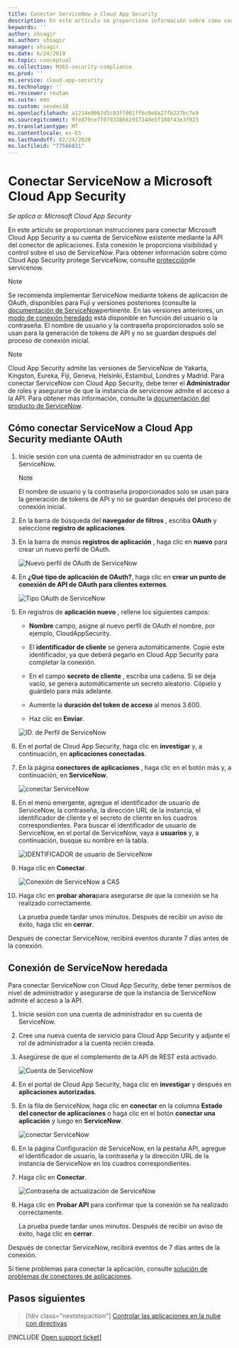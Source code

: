 ```yaml
---
title: Conectar ServiceNow a Cloud App Security
description: En este artículo se proporciona información sobre cómo conectar la aplicación de ServiceNow a Cloud App Security mediante el conector de API para la visibilidad y el control del uso.
keywords: ''
author: shsagir
ms.author: shsagir
manager: shsagir
ms.date: 6/24/2019
ms.topic: conceptual
ms.collection: M365-security-compliance
ms.prod: ''
ms.service: cloud-app-security
ms.technology: ''
ms.reviewer: reutam
ms.suite: ems
ms.custom: seodec18
ms.openlocfilehash: a1214e0067d5c83ff001ff6c0e8a27fb227bc7e9
ms.sourcegitcommit: 9fe879ce7f07933866191724de5f108f43e3f923
ms.translationtype: MT
ms.contentlocale: es-ES
ms.lasthandoff: 02/24/2020
ms.locfileid: "77566831"
---
```

# <a name="connect-servicenow-to-microsoft-cloud-app-security"></a>Conectar ServiceNow a Microsoft Cloud App Security

*Se aplica a: Microsoft Cloud App Security*

En este artículo se proporcionan instrucciones para conectar Microsoft Cloud App Security a su cuenta de ServiceNow existente mediante la API del conector de aplicaciones. Esta conexión le proporciona visibilidad y control sobre el uso de ServiceNow. Para obtener información sobre cómo Cloud App Security protege ServiceNow, consulte [protección](protect-servicenow.md)de servicenow.

> [!NOTE]
> Se recomienda implementar ServiceNow mediante tokens de aplicación de OAuth, disponibles para Fuji y versiones posteriores (consulte la [documentación de ServiceNow](https://wiki.servicenow.com/index.php?title=OAuth_Applications#gsc.tab=0)pertinente.
> En las versiones anteriores, un [modo de conexión heredado](#legacy-servicenow-connection) está disponible en función del usuario o la contraseña. El nombre de usuario y la contraseña proporcionados solo se usan para la generación de tokens de API y no se guardan después del proceso de conexión inicial.

> [!NOTE]
> Cloud App Security admite las versiones de ServiceNow de Yakarta, Kingston, Eureka, Fiji, Geneva, Helsinki, Estambul, Londres y Madrid. Para conectar ServiceNow con Cloud App Security, debe tener el **Administrador** de roles y asegurarse de que la instancia de servicenow admite el acceso a la API.  Para obtener más información, consulte la [documentación del producto de ServiceNow](https://wiki.servicenow.com/index.php?title=Base_System_Roles#gsc.tab=0).

## <a name="how-to-connect-servicenow-to-cloud-app-security-using-oauth"></a>Cómo conectar ServiceNow a Cloud App Security mediante OAuth

1. Inicie sesión con una cuenta de administrador en su cuenta de ServiceNow.

    > [!NOTE]
    > El nombre de usuario y la contraseña proporcionados solo se usan para la generación de tokens de API y no se guardan después del proceso de conexión inicial.

2. En la barra de búsqueda del **navegador de filtros** , escriba **OAuth** y seleccione **registro de aplicaciones**.

3. En la barra de menús **registros de aplicación** , haga clic en **nuevo** para crear un nuevo perfil de OAuth.

    ![Nuevo perfil de OAuth de ServiceNow](media/servicenow-app-registry.png)

4. En **¿Qué tipo de aplicación de OAuth?**, haga clic en **crear un punto de conexión de API de OAuth para clientes externos**.

    ![Tipo OAuth de ServiceNow](media/servicenow-oauth-app-type.png)

5. En registros de **aplicación nuevo** , rellene los siguientes campos:

    - **Nombre** campo, asigne al nuevo perfil de OAuth el nombre, por ejemplo, CloudAppSecurity.

    - El **identificador de cliente** se genera automáticamente. Copie este identificador, ya que deberá pegarlo en Cloud App Security para completar la conexión.

    - En el campo **secreto de cliente** , escriba una cadena. Si se deja vacío, se genera automáticamente un secreto aleatorio. Cópielo y guárdelo para más adelante.

    - Aumente la **duración del token de acceso** al menos 3.600.

    - Haz clic en **Enviar**.

    ![ID. de Perfil de ServiceNow](media/servicenow-profile-ids.png)

6. En el portal de Cloud App Security, haga clic en **investigar** y, a continuación, en **aplicaciones conectadas**.

7. En la página **conectores de aplicaciones** , haga clic en el botón más y, a continuación, en **ServiceNow**.

    ![conectar ServiceNow](media/connect-servicenow.png "conectar ServiceNow")

8. En el menú emergente, agregue el identificador de usuario de ServiceNow, la contraseña, la dirección URL de la instancia, el identificador de cliente y el secreto de cliente en los cuadros correspondientes. Para buscar el identificador de usuario de ServiceNow, en el portal de ServiceNow, vaya a **usuarios** y, a continuación, busque su nombre en la tabla.

    ![IDENTIFICADOR de usuario de ServiceNow](media/servicenow-userid.png)

9. Haga clic en **Conectar**.

    ![Conexión de ServiceNow a CAS](media/servicenow-portal-connect.png "Conexión de ServiceNow en el portal")

10. Haga clic en **probar ahora**para asegurarse de que la conexión se ha realizado correctamente.

    La prueba puede tardar unos minutos. Después de recibir un aviso de éxito, haga clic en **cerrar**.

Después de conectar ServiceNow, recibirá eventos durante 7 días antes de la conexión.

## <a name="legacy-servicenow-connection"></a>Conexión de ServiceNow heredada

Para conectar ServiceNow con Cloud App Security, debe tener permisos de nivel de administrador y asegurarse de que la instancia de ServiceNow admite el acceso a la API.

1. Inicie sesión con una cuenta de administrador en su cuenta de ServiceNow.

2. Cree una nueva cuenta de servicio para Cloud App Security y adjunte el rol de administrador a la cuenta recién creada.

3. Asegúrese de que el complemento de la API de REST está activado.

    ![Cuenta de ServiceNow](media/servicenow-account.png "Cuenta de ServiceNow")

4. En el portal de Cloud App Security, haga clic en **investigar** y después en **aplicaciones autorizadas**.

5. En la fila de ServiceNow, haga clic en **conectar** en la columna **Estado del conector de aplicaciones** o haga clic en el botón **conectar una aplicación** y luego en **ServiceNow**.

   ![conectar ServiceNow](media/connect-servicenow.png "conectar ServiceNow")

6. En la página Configuración de ServiceNow, en la pestaña API, agregue el identificador de usuario, la contraseña y la dirección URL de la instancia de ServiceNow en los cuadros correspondientes.

7. Haga clic en **Conectar**.

    ![Contraseña de actualización de ServiceNow](media/servicenow-update-password.png "Contraseña de actualización de ServiceNow")

8. Haga clic en **Probar API** para confirmar que la conexión se ha realizado correctamente.

    La prueba puede tardar unos minutos. Después de recibir un aviso de éxito, haga clic en **cerrar**.

Después de conectar ServiceNow, recibirá eventos de 7 días antes de la conexión.

Si tiene problemas para conectar la aplicación, consulte [solución de problemas de conectores de aplicaciones](troubleshooting-api-connectors-using-error-messages.md).

## <a name="next-steps"></a>Pasos siguientes

> [!div class="nextstepaction"]
> [Controlar las aplicaciones en la nube con directivas](control-cloud-apps-with-policies.md)

[!INCLUDE [Open support ticket](includes/support.md)]
